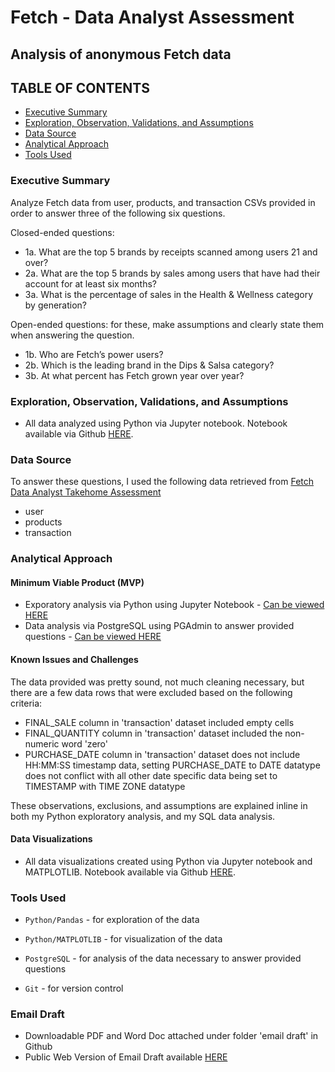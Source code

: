 # Fetch - Data Analyst Assessment

## Analysis of anonymous Fetch data

## TABLE OF CONTENTS
* [Executive Summary](#executive-summary)
* [Exploration, Observation, Validations, and Assumptions](#exploration-observation-validations-and-assumptions)
* [Data Source](#data-source)
* [Analytical Approach](#analytical-approach)
* [Tools Used](#tools-used)

### Executive Summary
Analyze Fetch data from user, products, and transaction CSVs provided in order to answer three of the following six questions.

Closed-ended questions:
- 1a. What are the top 5 brands by receipts scanned among users 21 and over?
- 2a. What are the top 5 brands by sales among users that have had their account for at least six months?
- 3a. What is the percentage of sales in the Health & Wellness category by generation?

Open-ended questions: for these, make assumptions and clearly state them when answering the question.
- 1b. Who are Fetch’s power users?
- 2b. Which is the leading brand in the Dips & Salsa category?
- 3b. At what percent has Fetch grown year over year?

### Exploration, Observation, Validations, and Assumptions
- All data analyzed using Python via Jupyter notebook. Notebook available via Github [HERE](https://github.com/david423br/druiz_fetch_da_assess/tree/main/notebook).

### Data Source
To answer these questions, I used the following data retrieved from [Fetch Data Analyst Takehome Assessment](https://fetch-hiring.s3.amazonaws.com/data-analyst/da_take_home/da_takehome_instructions.html)
- user
- products
- transaction

### Analytical Approach
#### Minimum Viable Product (MVP)
- Exporatory analysis via Python using Jupyter Notebook - [Can be viewed HERE](https://github.com/david423br/druiz_fetch_da_assess/tree/main/notebook)
- Data analysis via PostgreSQL using PGAdmin to answer provided questions - [Can be viewed HERE](https://github.com/david423br/druiz_fetch_da_assess/tree/main/sql_script)

#### Known Issues and Challenges
The data provided was pretty sound, not much cleaning necessary, but there are a few data rows that were excluded based on the following criteria:
- FINAL_SALE column in 'transaction' dataset included empty cells
- FINAL_QUANTITY column in 'transaction' dataset included the non-numeric word 'zero'
- PURCHASE_DATE column in 'transaction' dataset does not include HH:MM:SS timestamp data, setting PURCHASE_DATE to DATE datatype does not conflict with all other date specific data being set to TIMESTAMP with TIME ZONE datatype

These observations, exclusions, and assumptions are explained inline in both my Python exploratory analysis, and my SQL data analysis.

#### Data Visualizations
- All data visualizations created using Python via Jupyter notebook and MATPLOTLIB. Notebook available via Github [HERE](https://github.com/david423br/druiz_fetch_da_assess/tree/main/notebook).

### Tools Used
- `Python/Pandas` - for exploration of the data

- `Python/MATPLOTLIB` - for visualization of the data

- `PostgreSQL` - for analysis of the data necessary to answer provided questions

- `Git` - for version control

### Email Draft
- Downloadable PDF and Word Doc attached under folder 'email draft' in Github
- Public Web Version of Email Draft available [HERE](https://docs.google.com/document/d/e/2PACX-1vRfJVK97-sjAKMZSDctA1lolALhLJUYoHbD5mF5T_hpnC-E2W_tnV8wLv-MnQ-yoaBuCoJgw8oIPlo2/pub)